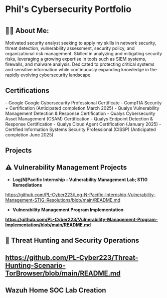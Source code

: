 <h1> Phil's Cybersecurity Portfolio <h1> 

<h2>👨‍💻 About Me:</h2>

Motivated security analyst seeking to apply my skills in network security, threat detection, vulnerability assessment, security policy, and organizational risk management. Skilled in analyzing and mitigating security risks, leveraging a growing expertise in tools such as SIEM systems, firewalls, and malware analysis. Dedicated to protecting critical systems and sensitive information while continuously expanding knowledge in the rapidly evolving cybersecurity landscape. 

<h2> Certifications</h2>
- Google Google Cybersecurity Professional Certificate 
- CompTIA Security + Certification (Anticipated completion March 2025) 
- Qualys Vulnerability Management Detection & Response Certification 
- Qualys Cybersecurity Asset Management (CSAM) Certification 
- Qualys Endpoint Detection & Response Certification 
- Qualys Cloud Agent Certification (January 2025) 
- Certified Information Systems Security Professional (CISSP) (Anticipated completion June 2025) 

<h2> Projects</h2>

<h2> ⚠️ Vulnerability Management Projects</h2> 

- <b> Log(N)Pacific Internship - Vulnerability Management Lab; STIG Remediations </b>

https://github.com/PL-Cyber223/Log-N-Pacific-Internship-Vulnerability-Management-STIG-Resolutions/blob/main/README.md

-  <b> Vulnerability Management Program Implementation <b>

https://github.com/PL-Cyber223/Vulnerability-Management-Program-Implementation/blob/main/README.md

<h2> 🚨 Threat Hunting and Security Operations <h2>

https://github.com/PL-Cyber223/Threat-Hunting-Scenario-TorBrowser/blob/main/README.md

<h2> Wazuh Home SOC Lab Creation </h2>
